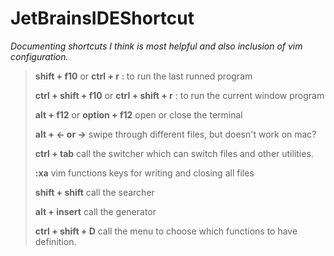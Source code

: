 # JetBrainsIDEShortcut
*Documenting shortcuts I think is most helpful and also inclusion of vim configuration.*

> **shift + f10** or **ctrl + r** : to run the last runned program
> 
> **ctrl + shift + f10** or **ctrl + shift + r** : to run the current window program
>
> **alt + f12** or **option + f12** open or close the terminal
>
> **alt + <- or ->** swipe through different files, but doesn't work on mac?
>
> **ctrl + tab** call the switcher which can switch files and other utilities.
>
> **:xa** vim functions keys for writing and closing all files
> 
> **shift + shift** call the searcher
>
> **alt + insert** call the generator
>
> **ctrl + shift + D** call the menu to choose which functions to have definition.
